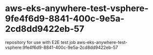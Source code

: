 # aws-eks-anywhere-test-vsphere-9fe4f6d9-8841-400c-9e5a-2cd8dd9422eb-57
repository for use with E2E test job aws-eks-anywhere-test-vsphere:9fe4f6d9-8841-400c-9e5a-2cd8dd9422eb-57
